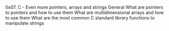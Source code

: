 0x07. C - Even more pointers, arrays and strings General What are pointers to pointers and how to use them What are multidimensional arrays and how to use them What are the most common C standard library functions to manipulate strings
